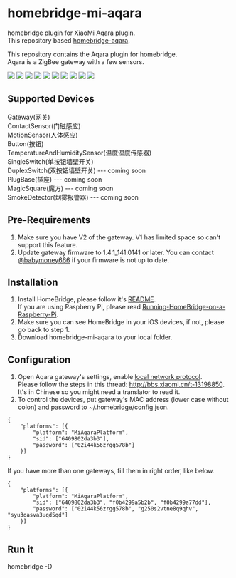 # homebridge-mi-aqara
homebridge plugin for XiaoMi Aqara plugin.  
This repository based [homebridge-aqara](https://github.com/snOOrz/homebridge-aqara).  

This repository contains the Aqara plugin for homebridge.  
Aqara is a ZigBee gateway with a few sensors.  

![](https://github.com/YinHangCode/homebridge-mi-aqara/blob/master/images/gateway2.jpg)
![](https://github.com/YinHangCode/homebridge-mi-aqara/blob/master/images/magnet.jpg)
![](https://github.com/YinHangCode/homebridge-mi-aqara/blob/master/images/motion.jpg)
![](https://github.com/YinHangCode/homebridge-mi-aqara/blob/master/images/switch.jpg)
![](https://github.com/YinHangCode/homebridge-mi-aqara/blob/master/images/sensor_ht.jpg)
![](https://github.com/YinHangCode/homebridge-mi-aqara/blob/master/images/1switch.jpg)
![](https://github.com/YinHangCode/homebridge-mi-aqara/blob/master/images/2switch.jpg)
![](https://github.com/YinHangCode/homebridge-mi-aqara/blob/master/images/chazuo.jpg)
![](https://github.com/YinHangCode/homebridge-mi-aqara/blob/master/images/mofang.jpg)
![](https://github.com/YinHangCode/homebridge-mi-aqara/blob/master/images/yanwu.jpg)

## Supported Devices
Gateway(网关)   
ContactSensor(门磁感应)   
MotionSensor(人体感应)   
Button(按钮)   
TemperatureAndHumiditySensor(温度湿度传感器)   
SingleSwitch(单按钮墙壁开关)   
DuplexSwitch(双按钮墙壁开关) --- coming soon   
PlugBase(插座) --- coming soon   
MagicSquare(魔方) --- coming soon   
SmokeDetector(烟雾报警器) --- coming soon   

## Pre-Requirements
1. Make sure you have V2 of the gateway. V1 has limited space so can't support this feature.  
2. Update gateway firmware to 1.4.1_141.0141 or later. You can contact [@babymoney666](https://github.com/babymoney666) if your firmware is not up to date.  

## Installation
1. Install HomeBridge, please follow it's [README](https://github.com/nfarina/homebridge/blob/master/README.md).  
If you are using Raspberry Pi, please read [Running-HomeBridge-on-a-Raspberry-Pi](https://github.com/nfarina/homebridge/wiki/Running-HomeBridge-on-a-Raspberry-Pi).  
2. Make sure you can see HomeBridge in your iOS devices, if not, please go back to step 1.  
3. Download homebridge-mi-aqara to your local folder.  

## Configuration
1. Open Aqara gateway's settings, enable [local network protocol](https://github.com/louisZL/lumi-gateway-local-api).  
Please follow the steps in this thread: http://bbs.xiaomi.cn/t-13198850. It's in Chinese so you might need a translator to read it.  
2. To control the devices, put gateway's MAC address (lower case without colon) and password to ~/.homebridge/config.json.  
```
{
    "platforms": [{
        "platform": "MiAqaraPlatform",
        "sid": ["6409802da3b3"],
        "password": ["02i44k56zrgg578b"]
    }]
}
```
If you have more than one gateways, fill them in right order, like below.  
```
{
    "platforms": [{
        "platform": "MiAqaraPlatform",
        "sid": ["6409802da3b3", "f0b4299a5b2b", "f0b4299a77dd"],
        "password": ["02i44k56zrgg578b", "g250s2vtne8q9qhv", "syu3oasva3uqd5qd"]
    }]
}
```
    
## Run it
homebridge -D  

